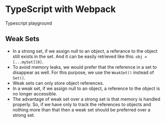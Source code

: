 # TypeScript with Webpack

Typescript playground

## Weak Sets

* In a strong set, if we assign null to an object, a referance to the object still exists in the set. And it can be easily retrieved like this: `obj = [...mySet][0]`.
* To avoid memory leaks, we would prefer that the reference in a set to disappear as well. For this purpose, we use the `WeakSet()` instead of `Set()`.
* Weak sets can only store object references.
* In a weak set, if we assign null to an object, a reference to the object is no longer accessible.
* The advantage of weak set over a strong set is that memory is handled properly. So, if we have only to track the references to objects and nothing more than that then a weak set should be preferred over a strong set.